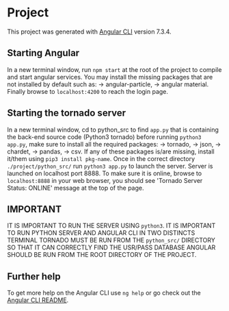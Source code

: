 # Project

This project was generated with [Angular CLI](https://github.com/angular/angular-cli) version 7.3.4.

## Starting Angular

In a new terminal window, run `npm start` at the root of the project to compile and start angular services.
You may install the missing packages that are not installed by default such as:
	-> angular-particle,
	-> angular material.
Finally browse to `localhost:4200` to reach the login page.

## Starting the tornado server

In a new terminal window, cd to python_src to find `app.py` that is containing the back-end source code (Python3 tornado)
before running `python3 app.py`, make sure to install all the required packages:
	-> tornado,
	-> json,
	-> chardet,
	-> pandas,
	-> csv.
If any of these packages is/are missing, install it/them using `pip3 install pkg-name`.
Once in the correct directory `./project/python_src/` run `python3 app.py` to launch the server.
Server is launched on localhost port 8888. To make sure it is online, browse to `localhost:8888` in your web browser,
you should see 'Tornado Server Status: ONLINE' message at the top of the page.

## IMPORTANT

IT IS IMPORTANT TO RUN THE SERVER USING `python3`.
IT IS IMPORTANT TO RUN PYTHON SERVER AND ANGULAR CLI IN TWO DISTINCTS TERMINAL
TORNADO MUST BE RUN FROM THE `python_src/` DIRECTORY SO THAT IT CAN CORRECTLY FIND THE USR/PASS DATABASE
ANGULAR SHOULD BE RUN FROM THE ROOT DIRECTORY OF THE PROJECT.

## Further help

To get more help on the Angular CLI use `ng help` or go check out the [Angular CLI README](https://github.com/angular/angular-cli/blob/master/README.md).
